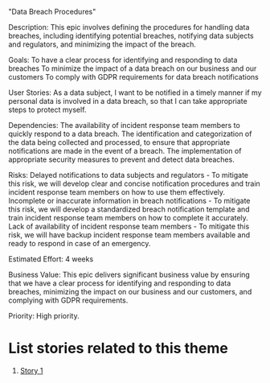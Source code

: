 "Data Breach Procedures"

Description: This epic involves defining the procedures for handling data breaches, including identifying potential breaches, notifying data subjects and regulators, and minimizing the impact of the breach.

Goals: 
    To have a clear process for identifying and responding to data breaches
    To minimize the impact of a data breach on our business and our customers
    To comply with GDPR requirements for data breach notifications

User Stories: As a data subject, I want to be notified in a timely manner if my personal data is involved in a data breach, so that I can take appropriate steps to protect myself.

Dependencies:
    The availability of incident response team members to quickly respond to a data breach.
    The identification and categorization of the data being collected and processed, to ensure that appropriate notifications are made in the event of a breach.
    The implementation of appropriate security measures to prevent and detect data breaches.

Risks: 
    Delayed notifications to data subjects and regulators - To mitigate this risk, we will develop clear and concise notification procedures and train incident response team members on how to use them effectively.
    Incomplete or inaccurate information in breach notifications - To mitigate this risk, we will develop a standardized breach notification template and train incident response team members on how to complete it accurately.
    Lack of availability of incident response team members - To mitigate this risk, we will have backup incident response team members available and ready to respond in case of an emergency.

Estimated Effort: 4 weeks

Business Value: This epic delivers significant business value by ensuring that we have a clear process for identifying and responding to data breaches, minimizing the impact on our business and our customers, and complying with GDPR requirements.

Priority: High priority.

# List stories related to this theme
1. [Story 1](documentation/templates/theme/initiatives/epics/stories/story_template.md)